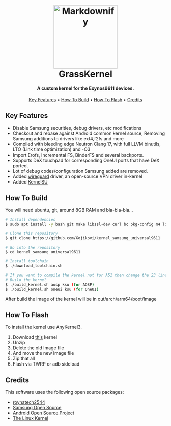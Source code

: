
<h1 align="center">
  <br>
  <img src="https://raw.githubusercontent.com/Gojikovi/kernel_samsung_universal9611/Grass-Unified/img/logo.jpg" alt="Markdownify" width="200">
  <br>
  GrassKernel
  <br>
</h1>

<h4 align="center">A custom kernel for the Exynos9611 devices.</h4>

<p align="center">
  <a href="#key-features">Key Features</a> •
  <a href="#how-to-build">How To Build</a> •
  <a href="#how-to-flash">How To Flash</a> •
  <a href="#credits">Credits</a>
</p>

## Key Features

* Disable Samsung securities, debug drivers, etc modifications
* Checkout and rebase against Android common kernel source, Removing Samsung additions to drivers like ext4,f2fs and more
* Compiled with bleeding edge Neutron Clang 17, with full LLVM binutils, LTO (Link time optimization) and -O3  
* Import Erofs, Incremental FS, BinderFS and several backports.
* Supports DeX touchpad for corresponding OneUI ports that have DeX ported.
* Lot of debug codes/configuration Samsung added are removed.
* Added [wireguard](https://www.wireguard.com/) driver, an open-source VPN driver in-kernel
* Added [KernelSU](https://kernelsu.org/)

## How To Build

You will need ubuntu, git, around 8GB RAM and bla-bla-bla...

```bash
# Install dependencies
$ sudo apt install -y bash git make libssl-dev curl bc pkg-config m4 libtool automake autoconf

# Clone this repository
$ git clone https://github.com/Gojikovi/kernel_samsung_universal9611

# Go into the repository
$ cd kernel_samsung_universal9611

# Install toolchain
$ ./download_toolchain.sh 

# If you want to compile the kernel not for A51 then change the 23 line in build_kernel.sh to f41, m21, m31, m31s
# Build the kernel
$ ./build_kernel.sh aosp ksu (for AOSP)
$ ./build_kernel.sh oneui ksu (for OneUI)
```

After build the image of the kernel will be in out/arch/arm64/boot/Image

## How To Flash

To install the kernel use AnyKernel3.
1. Download [this](https://github.com/Exynos9611-Development/kernel_samsung_universal9611/releases/download/4.14.150-Grass-5/Grass-AOSP_20230324.zip) kernel
2. Unzip
3. Delete the old Image file
4. And move the new Image file
5. Zip that all
6. Flash via TWRP or adb sideload

## Credits

This software uses the following open source packages:

- [roynatech2544](https://github.com/roynatech2544)
- [Samsung Open Source](https://opensource.samsung.com/)
- [Android Open Source Project](https://source.android.com/)
- [The Linux Kernel](https://www.kernel.org/)


